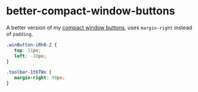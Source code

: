 # better-compact-window-buttons
A better version of my [compact window buttons](https://github.com/ScorpsSnippets/compact-window-buttons), uses `margin-right` instead of `padding`.

```css
.winButton-iRh8-Z {
   top: 31px;
   left: -10px;
}

.toolbar-1t6TWx {
   margin-right: 90px;
}
```
